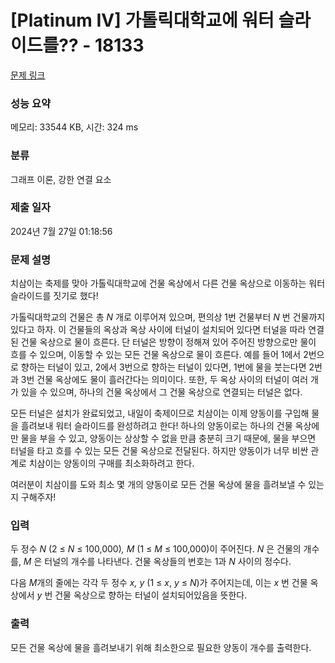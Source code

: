# [Platinum IV] 가톨릭대학교에 워터 슬라이드를?? - 18133 

[문제 링크](https://www.acmicpc.net/problem/18133) 

### 성능 요약

메모리: 33544 KB, 시간: 324 ms

### 분류

그래프 이론, 강한 연결 요소

### 제출 일자

2024년 7월 27일 01:18:56

### 문제 설명

<p>치삼이는 축제를 맞아 가톨릭대학교에 건물 옥상에서 다른 건물 옥상으로 이동하는 워터 슬라이드를 짓기로 했다!</p>

<p>가톨릭대학교의 건물은 총 <em>N </em>개로 이루어져 있으며, 편의상 1번 건물부터 <em>N </em>번 건물까지 있다고 하자. 이 건물들의 옥상과 옥상 사이에 터널이 설치되어 있다면 터널을 따라 연결된 건물 옥상으로 물이 흐른다. 단 터널은 방향이 정해져 있어 주어진 방향으로만 물이 흐를 수 있으며, 이동할 수 있는 모든 건물 옥상으로 물이 흐른다. 예를 들어 1에서 2번으로 향하는 터널이 있고, 2에서 3번으로 향하는 터널이 있다면, 1번에 물을 붓는다면 2번과 3번 건물 옥상에도 물이 흘러간다는 의미이다. 또한, 두 옥상 사이의 터널이 여러 개가 있을 수 있으며, 하나의 건물 옥상에서 그 건물 옥상으로 연결되는 터널은 없다.</p>

<p>모든 터널은 설치가 완료되었고, 내일이 축제이므로 치삼이는 이제 양동이를 구입해 물을 흘려보내 워터 슬라이드를 완성하려고 한다! 하나의 양동이로는 하나의 건물 옥상에만 물을 부을 수 있고, 양동이는 상상할 수 없을 만큼 충분히 크기 때문에, 물을 부으면 터널을 타고 흐를 수 있는 모든 건물 옥상으로 전달된다. 하지만 양동이가 너무 비싼 관계로 치삼이는 양동이의 구매를 최소화하려고 한다.</p>

<p>여러분이 치삼이를 도와 최소 몇 개의 양동이로 모든 건물 옥상에 물을 흘려보낼 수 있는지 구해주자!</p>

### 입력 

 <p>두 정수 <em>N </em>(2 ≤ <em>N</em> ≤ 100,000)<em>, M </em>(1 ≤ <em>M</em> ≤ 100,000)이 주어진다. <em>N </em>은 건물의 개수를, <em>M </em>은 터널의 개수를 나타낸다. 건물 옥상들의 번호는 1과 <em>N</em> 사이의 정수다.</p>

<p>다음 <em>M</em>개의 줄에는 각각 두 정수<em> x, y </em>(1 ≤ <em>x</em>, <em>y</em> ≤ <em>N</em>)가 주어지는데, 이는 <em>x </em>번 건물 옥상에서<em> y </em>번 건물 옥상으로 향하는 터널이 설치되어있음을 뜻한다.</p>

### 출력 

 <p>모든 건물 옥상에 물을 흘려보내기 위해 최소한으로 필요한 양동이 개수를 출력한다.</p>

